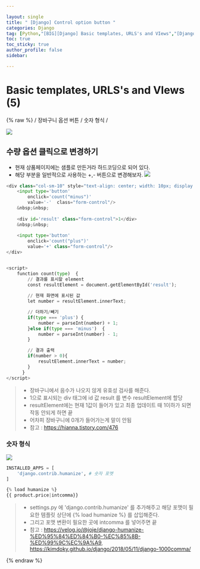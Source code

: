 ```yaml
---

layout: single
title: " [Django] Control option button "
categories: Django
tag: [Python,"[BIG][Django] Basic templates, URLS's and VIews","[Django] 숫자 형식 변환","[Django] 장바구니 클릭 옵션 제어"]
toc: true
toc_sticky: true
author_profile: false
sidebar:

---
```

# Basic templates, URLS's and VIews (5)
{% raw %}
/ 장바구니 옵션 버튼  / 숫자 형식 /


![](https://i.imgur.com/v1jjiII.png)

## 수량 옵션 클릭으로 변경하기

- 현재 상품페이지에는 샘플로 만든거라 하드코딩으로 되어 있다.
- 해당 부분을 일반적으로 사용하는 +,- 버튼으로 변경해보자.
![](https://i.imgur.com/T1lk8LQ.png)

```python
<div class="col-sm-10" style="text-align: center; width: 10px; display:flex; ">
	<input type='button'
		onclick='count("minus")'
		value='-'  class="form-control"/>
	&nbsp;&nbsp;
	
	<div id='result' class="form-control">1</div>
	&nbsp;&nbsp;
	
	<input type='button'
		onclick='count("plus")'
		value='+' class="form-control"/>
</div>


<script>
    function count(type)  {
        // 결과를 표시할 element
        const resultElement = document.getElementById('result');
        
        // 현재 화면에 표시된 값
        let number = resultElement.innerText;

        // 더하기/빼기
        if(type === 'plus') {
            number = parseInt(number) + 1;
        }else if(type === 'minus')  {
            number = parseInt(number) - 1;
        }

        // 결과 출력
        if(number > 0){
            resultElement.innerText = number;
        }
      }
</script>
```
>-  장바구니에서 음수가 나오지 않게 유효성 검사를 해준다.
>-  1으로 표시되는 div 태그에 id 값 result 를 변수 resultElement에 할당
>-  resultElement에는 현재 1값이 들어가 있고 최종 업데이트 때 1이하가 되면 작동 안되게 하면 끝
>	- 어차피 장바구니에 0개가 들어가는게 말이 안됨
>- 참고 : https://hianna.tistory.com/476

### 숫자 형식

![](https://i.imgur.com/GWV5ky7.png)

```python
INSTALLED_APPS = [
    'django.contrib.humanize', # 숫자 포멧
]
```

```python
{% load humanize %}
{{ product.price|intcomma}}
```
>- settings.py 에 'django.contrib.humanize' 를 추가해주고 해당 포맷이 필요한 템플릿 상단에 {% load humanize %} 를 삽입해준다.
>- 그리고 포맷 변환이 필요한 곳에 intcomma 를 넣어주면 끝
>- 참고 : https://velog.io/@joje/django-humanize-%ED%95%84%ED%84%B0-%EC%85%8B-%ED%99%9C%EC%9A%A9, https://kimdoky.github.io/django/2018/05/11/django-1000comma/

{% endraw %}



